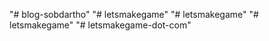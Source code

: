 "# blog-sobdartho" 
"# letsmakegame" 
"# letsmakegame" 
"# letsmakegame" 
"# letsmakegame-dot-com" 
